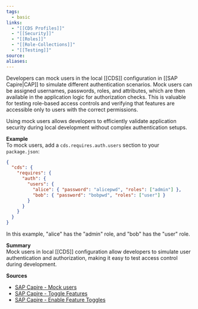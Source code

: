 ```yaml
---
tags:
  - basic
links:
  - "[[CDS Profiles]]"
  - "[[Security]]"
  - "[[Roles]]"
  - "[[Role-Collections]]"
  - "[[Testing]]"
source:
aliases:
---
```

Developers can mock users in the local [[CDS]] configuration in [[SAP Capire|CAP]] to simulate different authentication scenarios. Mock users can be assigned usernames, passwords, roles, and attributes, which are then available in the application logic for authorization checks. This is valuable for testing role-based access controls and verifying that features are accessible only to users with the correct permissions.

Using mock users allows developers to efficiently validate application security during local development without complex authentication setups.

**Example**  
To mock users, add a `cds.requires.auth.users` section to your `package.json`:
```json
{
  "cds": {
    "requires": {
      "auth": {
        "users": {
          "alice": { "password": "alicepwd", "roles": ["admin"] },
          "bob": { "password": "bobpwd", "roles": ["user"] }
        }
      }
    }
  }
}
```
In this example, "alice" has the "admin" role, and "bob" has the "user" role.

**Summary**  
Mock users in local [[CDS]] configuration allow developers to simulate user authentication and authorization, making it easy to test access control during development.

**Sources**
- [SAP Capire - Mock users](https://cap.cloud.sap/docs/node.js/authentication#mock-users)
- [SAP Capire - Toggle Features](https://cap.cloud.sap/docs/guides/extensibility/feature-toggles#in-development)
- [SAP Capire - Enable Feature Toggles](https://cap.cloud.sap/docs/guides/extensibility/feature-toggles#enable-feature-toggles)  